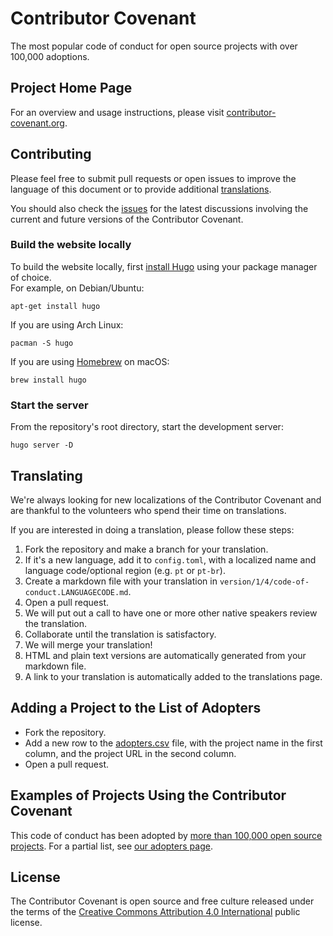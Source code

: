 Contributor Covenant
====================

The most popular code of conduct for open source projects with over 100,000 adoptions.

## Project Home Page

For an overview and usage instructions, please visit 
[contributor-covenant.org](https://contributor-covenant.org/).

## Contributing

Please feel free to submit pull requests or open issues to improve the language of this document 
or to provide additional [translations](https://www.contributor-covenant.org/translations).

You should also check the [issues](https://github.com/ContributorCovenant/contributor_covenant/issues)
for the latest discussions involving the current and future versions of the Contributor Covenant.

### Build the website locally
To build the website locally, first [install Hugo](https://gohugo.io/getting-started/installing)
using your package manager of choice.  
For example, on Debian/Ubuntu:
```
apt-get install hugo
```

If you are using Arch Linux:
```
pacman -S hugo
```

If you are using [Homebrew](https://brew.sh) on macOS:
```
brew install hugo
```

### Start the server
From the repository's root directory, start the development server:
```
hugo server -D
```

## Translating

We're always looking for new localizations of the Contributor Covenant and are thankful to the volunteers who spend their time on translations.

If you are interested in doing a translation, please follow these steps:

1. Fork the repository and make a branch for your translation.
1. If it's a new language, add it to `config.toml`,
  with a localized name and language code/optional region (e.g. `pt` or `pt-br`).
1. Create a markdown file with your translation in `version/1/4/code-of-conduct.LANGUAGECODE.md`.
1. Open a pull request.
1. We will put out a call to have one or more other native speakers review the translation.
1. Collaborate until the translation is satisfactory.
1. We will merge your translation!
1. HTML and plain text versions are automatically generated from your markdown file.
1. A link to your translation is automatically added to the translations page.

## Adding a Project to the List of Adopters

* Fork the repository.
* Add a new row to the [adopters.csv](static/adopters.csv) file,
  with the project name in the first column, and the project URL in the second column.
* Open a pull request.

## Examples of Projects Using the Contributor Covenant

This code of conduct has been adopted by 
[more than 100,000 open source projects](https://github.com/search?q=%22This+Code+of+Conduct+is+adapted+from+the+[Contributor+Covenant]%22+fork%3Afalse&type=Code).
For a partial list, see [our adopters page](https://www.contributor-covenant.org/adopters.html).

## License

The Contributor Covenant is open source and free culture released under the terms of the 
[Creative Commons Attribution 4.0 International](LICENSE.md) public license.
